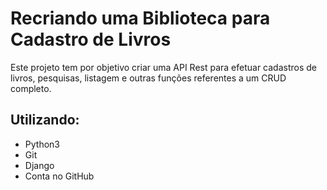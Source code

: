 # Recriando uma Biblioteca para Cadastro de Livros

Este projeto tem por objetivo criar uma API Rest para efetuar cadastros de livros, pesquisas, listagem e outras funções referentes a um CRUD completo.

## Utilizando:

- Python3
- Git
- Django
- Conta no GitHub